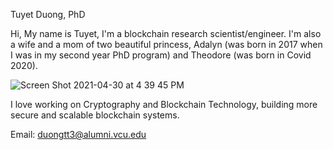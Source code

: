 Tuyet Duong, PhD

Hi, My name is Tuyet, I'm a blockchain research scientist/engineer. I'm also a wife and a mom of two beautiful princess, Adalyn (was born in 2017 when I was in my second year PhD program) and Theodore (was born in Covid 2020).

![Screen Shot 2021-04-30 at 4 39 45 PM](https://user-images.githubusercontent.com/82968967/116751917-b633b380-a9d2-11eb-9fe8-c2e8b2826bdf.png)


I love working on Cryptography and Blockchain Technology, building more secure and scalable blockchain systems.

Email: duongtt3@alumni.vcu.edu

